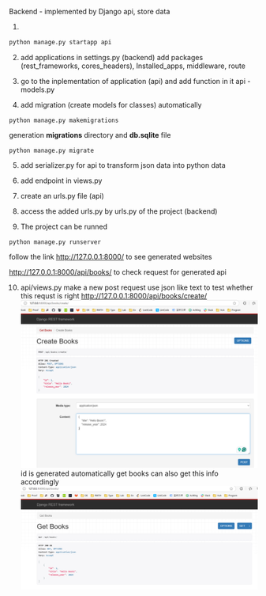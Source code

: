 Backend -  implemented by Django
api, store data

1. 
```bash
python manage.py startapp api
```
2. add applications in settings.py (backend)
add packages (rest_frameworks, cores_headers), Installed_apps, middleware, route

3. go to the inplementation of application (api) and add function in it api - models.py

4. add migration (create models for classes) automatically
```
python manage.py makemigrations
```
generation **migrations** directory and **db.sqlite** file

```
python manage.py migrate
```

5. add serializer.py for api to transform json data into python data

6. add endpoint in views.py

7. create an urls.py file (api)

8. access the added urls.py by urls.py of the  project (backend)

9. The project can be runned
```
python manage.py runserver
```
follow the link http://127.0.0.1:8000/ to see generated websites

http://127.0.0.1:8000/api/books/   to check request for generated api



10. api/views.py
make a new post request
use json like text to test whether this requst is right
http://127.0.0.1:8000/api/books/create/
![create books example](./assets/Example.png)
id is generated automatically 
get books can also get this info accordingly
![get books example](./assets/get_books_example.png)